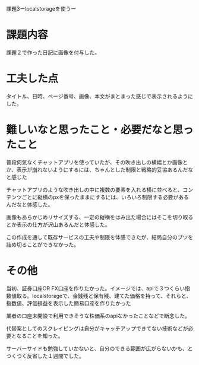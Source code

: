 課題3ーlocalstorageを使うー
<h1>課題内容</h1>
<p>課題２で作った日記に画像を付与した。</p>
<h1>工夫した点</h1>
<p>タイトル、日時、ページ番号、画像、本文がまとまった感じで表示されるようにした。</p>
<h1>難しいなと思ったこと・必要だなと思ったこと</h1>
<p>普段何気なくチャットアプリを使っていたが、その吹き出しの横幅とか画像とか、表示が崩れないようにするには、ちゃんとした制限と戦略的妥協あるんだなと感じた</p>
<p>チャットアプリのような吹き出しの中に複数の要素を入れる横に並べると、コンテンツごとに縦横のpxを保ったままにするには、いろいろ制限する必要があるんだなと体感した。</p>
<p>画像もあらかじめリサイズする、一定の縦横をはみ出た場合にはそこを切り取るとか表示の仕方が沢山あるんだと体感した。</p>
<p>この作成を通して既存サービスの工夫や制限を体感できたが、結局自分のブツを詰め切ることができなかった。</p>
<h1>その他</h1>
<p>当初、証券口座OR FX口座を作りたかった。イメージでは、apiで３つくらい指数値取る。localstorageで、金銭残と保有残、建てた価格を持って、それらと、指数値、評価損益を表示した簡易口座を作りたかった</p>
<p>業者の口座未開設で利用できそうな株価系のapiなかったことなどで断念した。</p>
<p>代替案としてのスクレイピングは自分がキャッチアップできてない技術などが必要となることを知った。</p>
<p>サーバーサイドも勉強していかないと、自分のできる範囲が広がらないかも、とつくづく反省した１週間でした。</p>
